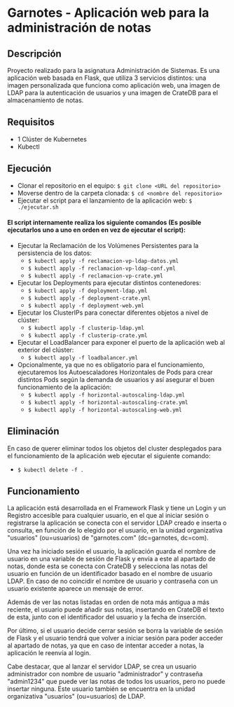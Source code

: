 # Garnotes - Aplicación web para la administración de notas
## Descripción
Proyecto realizado para la asignatura Administración de Sistemas. Es una aplicación web basada en Flask, que utiliza 3 servicios distintos: una imagen personalizada que funciona como aplicación web, una imagen de LDAP para la autenticación de usuarios y una imagen de CrateDB para el almacenamiento de notas.
## Requisitos
- 1 Clúster de Kubernetes
- Kubectl
## Ejecución
- Clonar el repositorio en el equipo: ```$ git clone <URL del repositorio> ```
- Moverse dentro de la carpeta clonada: ```$ cd <nombre del repositorio>```
- Ejecutar el script para el lanzamiento de la aplicación web: ```$ ./ejecutar.sh```
#### El script internamente realiza los siguiente comandos (Es posible ejecutarlos uno a uno en orden en vez de ejecutar el script):
- Ejecutar la Reclamación de los Volúmenes Persistentes para la persistencia de los datos:
  - ```$ kubectl apply -f reclamacion-vp-ldap-datos.yml```
  - ```$ kubectl apply -f reclamacion-vp-ldap-conf.yml```
  - ```$ kubectl apply -f reclamacion-vp-crate.yml```
- Ejecutar los Deployments para ejecutar distintos contenedores:
  - ```$ kubectl apply -f deployment-ldap.yml```
  - ```$ kubectl apply -f deployment-crate.yml```
  - ```$ kubectl apply -f deployment-web.yml```
- Ejecutar los ClusterIPs para conectar diferentes objetos a nivel de clúster:
  - ```$ kubectl apply -f clusterip-ldap.yml```
  - ```$ kubectl apply -f clusterip-crate.yml```
- Ejecutar el LoadBalancer para exponer el puerto de la aplicación web al exterior del clúster:
  - ```$ kubectl apply -f loadbalancer.yml```
- Opcionalmente, ya que no es obligatorio para el funcionamiento, ejecutaremos los Autoescaladores Horizontales de Pods para crear distintos Pods según la demanda de usuarios y así asegurar el buen funcionamiento de la aplicación:
  - ```$ kubectl apply -f horizontal-autoscaling-ldap.yml```
  - ```$ kubectl apply -f horizontal-autoscaling-crate.yml```
  - ```$ kubectl apply -f horizontal-autoscaling-web.yml```
## Eliminación
En caso de querer eliminar todos los objetos del cluster desplegados para el funcionamiento de la aplicación web ejecutar el siguiente comando:
  - ```$ kubectl delete -f .```
## Funcionamiento
La aplicación está desarrollada en el Framework Flask y tiene un Login y un Registro accesible para cualquier usuario, en el que al iniciar sesión o registrarse la aplicación se conecta con el servidor LDAP creado e inserta o consulta, en función de lo elegido por el usuario, en la unidad organizativa "usuarios" (ou=usuarios) de "garnotes.com" (dc=garnotes, dc=com).

Una vez ha iniciado sesión el usuario, la aplicación guarda el nombre de usuario en una variable de sesión de Flask y envía a este al apartado de notas, donde esta se conecta con CrateDB y selecciona las notas del usuario en función de un identificador basado en el nombre de usuario LDAP. En caso de no coincidir el nombre de usuario y contraseña con un usuario existente aparece un mensaje de error.

Además de ver las notas listadas en orden de nota más antigua a más reciente, el usuario puede añadir sus notas, insertando en CrateDB el texto de esta, junto con el identificador del usuario y la fecha de inserción.

Por último, si el usuario decide cerrar sesión se borra la variable de sesión de Flask y el usuario tendrá que volver a iniciar sesión para poder acceder al apartado de notas, ya que en caso de intentar acceder a notas, la aplicación le reenvía al login.

Cabe destacar, que al lanzar el servidor LDAP, se crea un usuario administrador con nombre de usuario "administrador" y contraseña "admin1234" que puede ver las notas de todos los usuarios, pero no puede insertar ninguna. Este usuario también se encuentra en la unidad organizativa "usuarios" (ou=usuarios) de LDAP.

